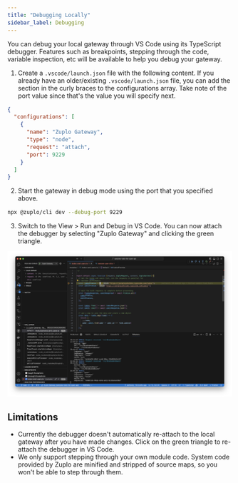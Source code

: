 ```yaml
---
title: "Debugging Locally"
sidebar_label: Debugging
---
```


You can debug your local gateway through VS Code using its TypeScript debugger.
Features such as breakpoints, stepping through the code, variable inspection,
etc will be available to help you debug your gateway.

1. Create a `.vscode/launch.json` file with the following content. If you
   already have an older/existing `.vscode/launch.json` file, you can add the
   section in the curly braces to the configurations array. Take note of the
   port value since that's the value you will specify next.

```json
{
  "configurations": [
    {
      "name": "Zuplo Gateway",
      "type": "node",
      "request": "attach",
      "port": 9229
    }
  ]
}
```

2. Start the gateway in debug mode using the port that you specified above.

```bash
npx @zuplo/cli dev --debug-port 9229
```

3. Switch to the View > Run and Debug in VS Code. You can now attach the
   debugger by selecting "Zuplo Gateway" and clicking the green triangle.

![alt text](../../public/media/local-development-debugging/image.png)

## Limitations

- Currently the debugger doesn't automatically re-attach to the local gateway
  after you have made changes. Click on the green triangle to re-attach the
  debugger in VS Code.
- We only support stepping through your own module code. System code provided by
  Zuplo are minified and stripped of source maps, so you won't be able to step
  through them.
